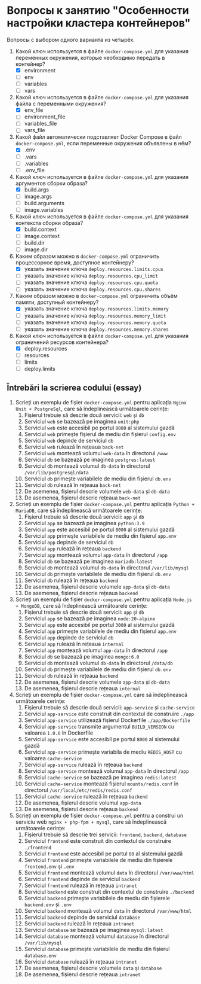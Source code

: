 # Вопросы к занятию "Особенности настройки кластера контейнеров"

Вопросы с выбором одного варианта из четырёх.

1. Какой ключ используется в файле `docker-compose.yml` для указания переменных окружения, которые необходимо передать в контейнер?
    - [x] environment
    - [ ] env
    - [ ] variables
    - [ ] vars
2. Какой ключ используется в файле `docker-compose.yml` для указания файла с переменными окружения?
    - [x] env_file
    - [ ] environment_file
    - [ ] variables_file
    - [ ] vars_file
3. Какой файл автоматически подставляет Docker Compose в файл `docker-compose.yml`, если переменные окружения объявлены в нём?
    - [x] .env
    - [ ] .vars
    - [ ] .variables
    - [ ] .env_file
4. Какой ключ используется в файле `docker-compose.yml` для указания аргументов сборки образа?
    - [x] build.args
    - [ ] image.args
    - [ ] build.arguments
    - [ ] image.variables
5. Какой ключ используется в файле `docker-compose.yml` для указания контекста сборки образа?
    - [x] build.context
    - [ ] image.context
    - [ ] build.dir
    - [ ] image.dir
6. Каким образом можно в `docker-compose.yml` ограничить процессорное время, доступное контейнеру?
    - [x] указать значение ключа `deploy.resources.limits.cpus`
    - [ ] указать значение ключа `deploy.resources.cpu_limit`
    - [ ] указать значение ключа `deploy.resources.cpu.quota`
    - [ ] указать значение ключа `deploy.resources.cpu.shares`
7. Каким образом можно в `docker-compose.yml` ограничить объём памяти, доступный контейнеру?
    - [x] указать значение ключа `deploy.resources.limits.memory`
    - [ ] указать значение ключа `deploy.resources.memory_limit`
    - [ ] указать значение ключа `deploy.resources.memory.quota`
    - [ ] указать значение ключа `deploy.resources.memory.shares`
8. Какой ключ используется в файле `docker-compose.yml` для указания ограничений ресурсов контейнера?
   - [x] deploy.resources
   - [ ] resources
   - [ ] limits
   - [ ] deploy.limits

## Întrebări la scrierea codului (essay)

1. Scrieți un exemplu de fișier `docker-compose.yml` pentru aplicația `Nginx Unit + PostgreSql`, care să îndeplinească următoarele cerințe:
    1. Fișierul trebuie să descrie două servicii: `web` și `db`
    2. Serviciul `web` se bazează pe imaginea `unit:php`
    3. Serviciul `web` este accesibil pe portul `8080` al sistemului gazdă
    4. Serviciul `web` primește fișierul de mediu din fișierul `config.env`
    5. Serviciul `web` depinde de serviciul `db`
    6. Serviciul `web` rulează în rețeaua `back-net`
    7. Serviciul `web` montează volumul `web-data` în directorul `/www`
    8. Serviciul `db` se bazează pe imaginea `postgres:latest`
    9. Serviciul `db` montează volumul `db-data` în directorul `/var/lib/postgresql/data`
    10. Serviciul `db` primește variabilele de mediu din fișierul `db.env`
    11. Serviciul `db` rulează în rețeaua `back-net`
    12. De asemenea, fișierul descrie volumele `web-data` și `db-data`
    13. De asemenea, fișierul descrie rețeaua `back-net`
2. Scrieți un exemplu de fișier `docker-compose.yml` pentru aplicația `Python + MariaDB`, care să îndeplinească următoarele cerințe:
    1. Fișierul trebuie să descrie două servicii: `app` și `db`
    2. Serviciul `app` se bazează pe imaginea `python:3.9`
    3. Serviciul `app` este accesibil pe portul `8000` al sistemului gazdă
    4. Serviciul `app` primește variabilele de mediu din fișierul `app.env`
    5. Serviciul `app` depinde de serviciul `db`
    6. Serviciul `app` rulează în rețeaua `backend`
    7. Serviciul `app` montează volumul `app-data` în directorul `/app`
    8. Serviciul `db` se bazează pe imaginea `mariadb:latest`
    9. Serviciul `db` montează volumul `db-data` în directorul `/var/lib/mysql`
    10. Serviciul `db` primește variabilele de mediu din fișierul `db.env`
    11. Serviciul `db` rulează în rețeaua `backend`
    12. De asemenea, fișierul descrie volumele `app-data` și `db-data`
    13. De asemenea, fișierul descrie rețeaua `backend`
3. Scrieți un exemplu de fișier `docker-compose.yml` pentru aplicația `Node.js + MongoDB`, care să îndeplinească următoarele cerințe:
    1. Fișierul trebuie să descrie două servicii: `app` și `db`
    2. Serviciul `app` se bazează pe imaginea `node:20-alpine`
    3. Serviciul `app` este accesibil pe portul `3000` al sistemului gazdă
    4. Serviciul `app` primește variabilele de mediu din fișierul `app.env`
    5. Serviciul `app` depinde de serviciul `db`
    6. Serviciul `app` rulează în rețeaua `internal`
    7. Serviciul `app` montează volumul `app-data` în directorul `/app`
    8. Serviciul `db` se bazează pe imaginea `mongo:6.0`
    9. Serviciul `db` montează volumul `db-data` în directorul `/data/db`
    10. Serviciul `db` primește variabilele de mediu din fișierul `db.env`
    11. Serviciul `db` rulează în rețeaua `backend`
    12. De asemenea, fișierul descrie volumele `app-data` și `db-data`
    13. De asemenea, fișierul descrie rețeaua `internal`
4. Scrieți un exemplu de fișier `docker-compose.yml` care să îndeplinească următoarele cerințe:
    1. Fișierul trebuie să descrie două servicii: `app-service` și `cache-service`
    2. Serviciul `app-service` este construit din contextul de construire `./app`
    3. Serviciul `app-service` utilizează fișierul Dockerfile `./app/Dockerfile`
    4. Serviciul `app-service` transmite argumentul `BUILD_VERSION` cu valoarea `1.0.0` în Dockerfile
    5. Serviciul `app-service` este accesibil pe portul `8000` al sistemului gazdă
    6. Serviciul `app-service` primește variabila de mediu `REDIS_HOST` cu valoarea `cache-service`
    7. Serviciul `app-service` rulează în rețeaua `backend`
    8. Serviciul `app-service` montează volumul `app-data` în directorul `/app`
    9. Serviciul `cache-service` se bazează pe imaginea `redis:latest`
    10. Serviciul `cache-service` montează fișierul `mounts/redis.conf` în directorul `/usr/local/etc/redis/redis.conf`
    11. Serviciul `cache-service` rulează în rețeaua `backend`
    12. De asemenea, fișierul descrie volumul `app-data`
    13. De asemenea, fișierul descrie rețeaua `backend`
5. Scrieți un exemplu de fișier `docker-compose.yml` pentru a construi un serviciu web `nginx + php-fpm + mysql`, care să îndeplinească următoarele cerințe:
    1. Fișierul trebuie să descrie trei servicii: `frontend`, `backend`, `database`
    2. Serviciul `frontend` este construit din contextul de construire `./frontend`
    3. Serviciul `frontend` este accesibil pe portul `80` al sistemului gazdă
    4. Serviciul `frontend` primește variabilele de mediu din fișierele `frontend.env` și `.env`
    5. Serviciul `frontend` montează volumul `data` în directorul `/var/www/html`
    6. Serviciul `frontend` depinde de serviciul `backend`
    7. Serviciul `frontend` rulează în rețeaua `intranet`
    8. Serviciul `backend` este construit din contextul de construire `./backend`
    9. Serviciul `backend` primește variabilele de mediu din fișierele `backend.env` și `.env`
    10. Serviciul `backend` montează volumul `data` în directorul `/var/www/html`
    11. Serviciul `backend` depinde de serviciul `database`
    12. Serviciul `backend` rulează în rețeaua `intranet`
    13. Serviciul `database` se bazează pe imaginea `mysql:latest`
    14. Serviciul `database` montează volumul `database` în directorul `/var/lib/mysql`
    15. Serviciul `database` primește variabilele de mediu din fișierul `database.env`
    16. Serviciul `database` rulează în rețeaua `intranet`
    17. De asemenea, fișierul descrie volumele `data` și `database`
    18. De asemenea, fișierul descrie rețeaua `intranet`
